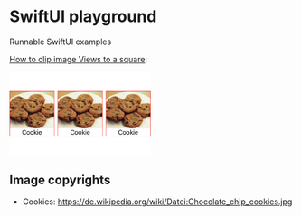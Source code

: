 # SwiftUI playground

Runnable SwiftUI examples

[How to clip image Views to a square](https://github.com/ralfebert/SwiftUIPlayground/blob/master/SwiftUIPlayground/Views/ClipImageSquareView.swift):

<img src="docs/ClipImageSquareView.png" width="250">


## Image copyrights

* Cookies:
  https://de.wikipedia.org/wiki/Datei:Chocolate_chip_cookies.jpg
